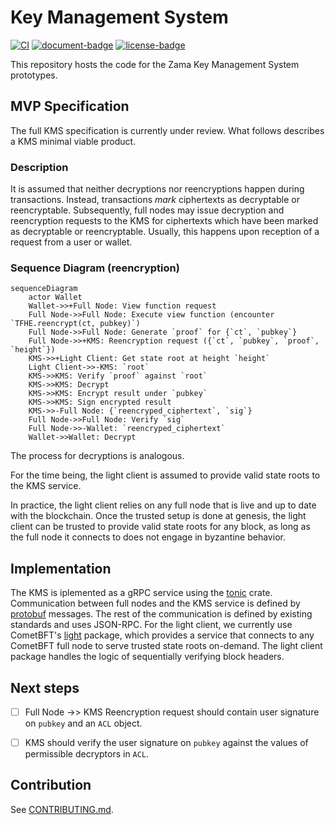 # Key Management System

[![CI](https://github.com/zama-ai/kms2/workflows/CI/badge.svg)](https://github.com/zama-ai/kms/actions)
[![document-badge](https://github.com/zama-ai/kms/actions/workflows/doc.yml/badge.svg)](https://zama-ai.github.io/kms)
[![license-badge](https://img.shields.io/badge/License-BSD-blue)](LICENSE)

This repository hosts the code for the Zama Key Management System prototypes.

## MVP Specification

The full KMS specification is currently under review. What follows describes a KMS minimal viable product.

### Description
It is assumed that neither decryptions nor reencryptions happen during transactions. Instead, transactions *mark* ciphertexts as decryptable or reencryptable. 
Subsequently, full nodes may issue decryption and reencryption requests to the KMS for ciphertexts which have been marked as decryptable or reencryptable. Usually, this happens upon reception of a request from a user or wallet. 

### Sequence Diagram (reencryption)

```mermaid
sequenceDiagram
    actor Wallet
    Wallet->>+Full Node: View function request
    Full Node->>Full Node: Execute view function (encounter `TFHE.reencrypt(ct, pubkey)`)
    Full Node->>Full Node: Generate `proof` for {`ct`, `pubkey`}
    Full Node->>+KMS: Reencryption request ({`ct`, `pubkey`, `proof`, `height`})
    KMS->>+Light Client: Get state root at height `height`
    Light Client->>-KMS: `root`
    KMS->>KMS: Verify `proof` against `root`
    KMS->>KMS: Decrypt
    KMS->>KMS: Encrypt result under `pubkey`
    KMS->>KMS: Sign encrypted result
    KMS->>-Full Node: {`reencryped_ciphertext`, `sig`}
    Full Node->>Full Node: Verify `sig`
    Full Node->>-Wallet: `reencryped_ciphertext`
    Wallet->>Wallet: Decrypt 
```
The process for decryptions is analogous.

For the time being, the light client is assumed to provide valid state roots to the KMS service. 

In practice, the light client relies on any full node that is live and up to date with the blockchain. 
Once the trusted setup is done at genesis, the light client can be trusted to provide valid state roots for any block, as long as the full node it connects to does not engage in byzantine behavior.

## Implementation

The KMS is iplemented as a gRPC service using the [tonic](https://github.com/hyperium/tonic) crate. 
Communication between full nodes and the KMS service is defined by [protobuf](/proto/kms.proto) messages.
The rest of the communication is defined by existing standards and uses JSON-RPC.
For the light client, we currently use CometBFT's [light](https://pkg.go.dev/github.com/cometbft/cometbft/light) package, which provides a service that connects to any CometBFT full node to serve trusted state roots on-demand. 
The light client package handles the logic of sequentially verifying block headers.

## Next steps
- [ ] Full Node ->> KMS Reencryption request should contain user signature on `pubkey` and an `ACL` object.
- [ ] KMS should verify the user signature on `pubkey` against the values of permissible decryptors in `ACL`.


## Contribution 

See [CONTRIBUTING.md](CONTRIBUTING.md).